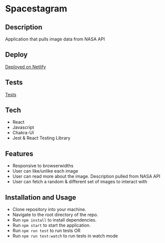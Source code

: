 # Spacestagram

## Description
Application that pulls image data from NASA API

## Deploy
[Deployed on Netlify](https://pk-spacestagram.netlify.app/)

## Tests
[Tests](https://github.com/pswk1/spacestagram/tree/master/src/__tests__)

## Tech
- React
- Javascript
- Chakra-UI
- Jest & React Testing Library

## Features
- Responsive to browserwidths
- User can like/unlike each image
- User can read more about the image. Description pulled from NASA API
- User can fetch a random & different set of images to interact with

## Installation and Usage
- Clone repository into your machine.
- Navigate to the root directory of the repo.
- Run ```npm install``` to install dependencies.
- Run ```npm start``` to start the application.
- Run ```npm run test``` to run tests OR
- Run ```npm run test:watch``` to run tests in watch mode